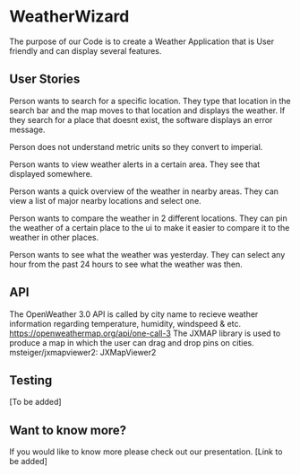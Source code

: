 # WeatherWizard
The purpose of our Code is to create a Weather Application that is User friendly and can display several features. 

## User Stories
Person wants to search for a specific location. They type that location in the search bar and the map moves to that location and displays the weather. If they search for a place that doesnt exist, the software displays an error message.

Person does not understand metric units so they convert to imperial.

Person wants to view weather alerts in a certain area. They see that displayed somewhere.

Person wants a quick overview of the weather in nearby areas. They can view a list of major nearby locations and select one.

Person wants to compare the weather in 2 different locations. They can pin the weather of a certain place to the ui to make it easier to compare it to the weather in other places.

Person wants to see what the weather was yesterday. They can select any hour from the past 24 hours to see what the weather was then.

## API
The OpenWeather 3.0 API is called by city name to recieve weather information regarding temperature, humidity, windspeed & etc. 
   https://openweathermap.org/api/one-call-3
The JXMAP library is used to produce a map in which the user can drag and drop pins on cities.
   msteiger/jxmapviewer2: JXMapViewer2 

## Testing
[To be added]

## Want to know more?
If you would like to know more please check out our presentation.
[Link to be added]


